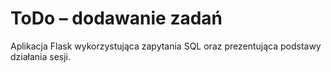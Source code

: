 # ToDo – dodawanie zadań

Aplikacja Flask wykorzystująca zapytania SQL
oraz prezentująca podstawy działania sesji.
